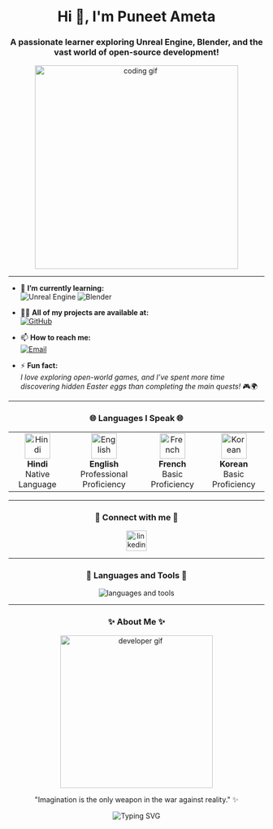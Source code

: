 <h1 align="center">Hi 👋, I'm Puneet Ameta</h1>
<h3 align="center">A passionate learner exploring Unreal Engine, Blender, and the vast world of open-source development!</h3>

<p align="center">
  <img src="https://media.giphy.com/media/f3iwJFOVOwuy7K6FFw/giphy.gif" alt="coding gif" width="400"/>
</p>

---

- 🌱 **I’m currently learning:**  
  ![Unreal Engine](https://img.shields.io/badge/Unreal%20Engine-3E64E3?style=flat&logo=unrealengine&logoColor=white) ![Blender](https://img.shields.io/badge/Blender-F5792A?style=flat&logo=blender&logoColor=white)

- 👨‍💻 **All of my projects are available at:**  
  [![GitHub](https://img.shields.io/badge/-My%20GitHub-181717?style=flat&logo=github&logoColor=white)](https://github.com/PUNEET-AMETA)

- 📫 **How to reach me:**  
  [![Email](https://img.shields.io/badge/-ametapuneet04@gmail.com-D14836?style=flat&logo=gmail&logoColor=white)](mailto:ametapuneet04@gmail.com)

- ⚡ **Fun fact:**  
  *I love exploring open-world games, and I’ve spent more time discovering hidden Easter eggs than completing the main quests!* 🎮🌍

---

<h3 align="center">🌐 Languages I Speak 🌐</h3>
<table align="center">
  <tr>
    <td align="center">
      <img src="https://upload.wikimedia.org/wikipedia/commons/thumb/4/41/Flag_of_India.svg/1200px-Flag_of_India.svg.png" alt="Hindi" width="50">
      <br><strong>Hindi</strong><br>
      <span>Native Language</span>
    </td>
    <td align="center">
      <img src="URL_TO_UPLOADED_IMAGE" alt="English" width="50">
      <br><strong>English</strong><br>
      <span>Professional Proficiency</span>
    </td>
    <td align="center">
      <img src="https://upload.wikimedia.org/wikipedia/commons/thumb/c/c3/Flag_of_France.svg/1200px-Flag_of_France.svg.png" alt="French" width="50">
      <br><strong>French</strong><br>
      <span>Basic Proficiency</span>
    </td>
    <td align="center">
      <img src="https://upload.wikimedia.org/wikipedia/commons/thumb/0/09/Flag_of_South_Korea.svg/1200px-Flag_of_South_Korea.svg.png" alt="Korean" width="50">
      <br><strong>Korean</strong><br>
      <span>Basic Proficiency</span>
    </td>
  </tr>
</table>

---

<h3 align="center">🌟 Connect with me 🌟</h3>
<p align="center">
  <a href="https://www.linkedin.com/in/puneet-ameta-531a35324" target="_blank">
    <img align="center" src="https://cdn.jsdelivr.net/npm/simple-icons@v3/icons/linkedin.svg" alt="linkedin" height="40" width="40" />
  </a>
</p>

---

<h3 align="center">🚀 Languages and Tools 🚀</h3>
<p align="center">
  <img src="https://skillicons.dev/icons?i=arduino,aws,figma,java,linux,matlab,mysql,opencv,pandas,python,scikit-learn,tensorflow&theme=dark" alt="languages and tools" />
</p>

---

<h3 align="center">✨ About Me ✨</h3>
<p align="center">
  <img src="https://media.giphy.com/media/du3J3cXyzhj75IOgvA/giphy.gif" alt="developer gif" width="300"/>
</p>

<p align="center">"Imagination is the only weapon in the war against reality." ✨</p>
<p align="center">
  <img src="https://readme-typing-svg.herokuapp.com?font=Fira+Code&pause=1000&color=00C7A1&width=435&lines=Let's+build+something+amazing!+🚀" alt="Typing SVG" />
</p>
